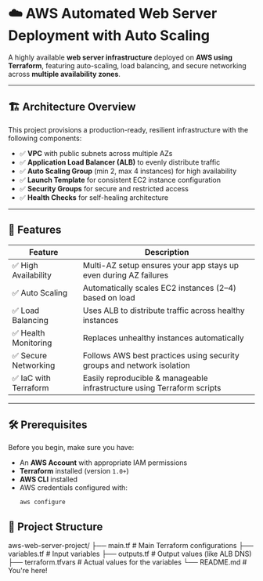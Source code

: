# ☁️ AWS Automated Web Server Deployment with Auto Scaling

A highly available **web server infrastructure** deployed on **AWS using Terraform**, featuring auto-scaling, load balancing, and secure networking across **multiple availability zones**.

---

## 🏗️ Architecture Overview

This project provisions a production-ready, resilient infrastructure with the following components:

- ✅ **VPC** with public subnets across multiple AZs  
- ✅ **Application Load Balancer (ALB)** to evenly distribute traffic  
- ✅ **Auto Scaling Group** (min 2, max 4 instances) for high availability  
- ✅ **Launch Template** for consistent EC2 instance configuration  
- ✅ **Security Groups** for secure and restricted access  
- ✅ **Health Checks** for self-healing architecture  

---

## 🚀 Features

| Feature           | Description                                                                 |
|------------------|-----------------------------------------------------------------------------|
| ✅ High Availability | Multi-AZ setup ensures your app stays up even during AZ failures          |
| ✅ Auto Scaling      | Automatically scales EC2 instances (2–4) based on load                    |
| ✅ Load Balancing    | Uses ALB to distribute traffic across healthy instances                   |
| ✅ Health Monitoring | Replaces unhealthy instances automatically                                |
| ✅ Secure Networking | Follows AWS best practices using security groups and network isolation    |
| ✅ IaC with Terraform| Easily reproducible & manageable infrastructure using Terraform scripts    |

---

## 🛠️ Prerequisites

Before you begin, make sure you have:

- An **AWS Account** with appropriate IAM permissions
- **Terraform** installed (version `1.0+`)
- **AWS CLI** installed
- AWS credentials configured with:  
  ```bash
  aws configure
  ```
## 📁 Project Structure
aws-web-server-project/
├── main.tf           # Main Terraform configurations
├── variables.tf      # Input variables
├── outputs.tf        # Output values (like ALB DNS)
├── terraform.tfvars  # Actual values for the variables
└── README.md         # You're here!
